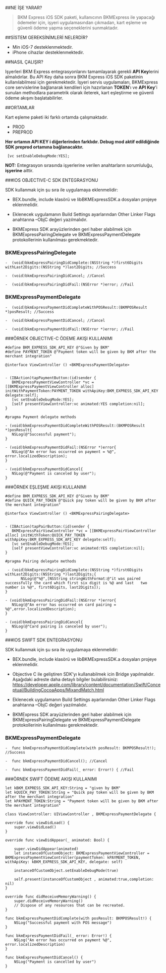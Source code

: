 ##NE İŞE YARAR?
> BKM Express iOS SDK paketi, kullanıcının BKMExpress ile yapacağı ödemeler için, işyeri uygulamasından çıkmadan, kart eşleme ve güvenli ödeme yapma seçeneklerini sunmaktadır.

##SİSTEM GEREKSİNİMLERİ NELERDİR?

 *  Min iOS-7 desteklenmektedir.
 *  iPhone cihazlar desteklenmektedir. 

##NASIL ÇALIŞIR?

Işyerleri BKM Express entegrasyonlarını tamamlayarak gerekli **API Key**lerini almalıdırlar. Bu API Key daha sonra
BKM Express iOS SDK paketinin kullanılabilmesi için gerekmektedir. İşyeri servis uygulamaları, BKMExpress core servislerine bağlanarak kendileri için hazırlanan **TOKEN**'ı ve **API Key**'i sunulan methodlara parametrik olarak ileterek, kart eşleştirme ve güvenli ödeme akışını başlatabilirler.

##ORTAMLAR

Kart eşleme paketi iki farklı ortamda çalışmaktadır. 
* PROD
* PREPROD

**Her ortamın API KEY i diğerlerinden farklıdır. Debug mod aktif edildiğinde SDK preprod ortamına bağlanacaktır.**

     [vc setEnableDebugMode:YES];

**NOT:** Entegrasyon sırasında işyerlerine verilen anahtarların sorumluluğu, **işyerine** aittir.



###IOS OBJECTIVE-C SDK ENTEGRASYONU

 SDK kullanmak için şu sıra ile uygulamaya eklenmelidir:

* BEX.bundle, include klasörü ve libBKMExpressSDK.a  dosyaları projeye eklenmelidir.

* Eklenecek uygulamanın Build Settings ayarlarından Other Linker Flags anahtarına –ObjC değeri yazılmalıdır.

* BKMExpress SDK arayüzlerinden geri haber alabilmek için BKMExpressPairingDelegate ve BKMExpressPaymentDelegate protokollerinin kullanılması gerekmektedir.


### BKMExpressPairingDelegate

    -  (void)bkmExpressPairingDidComplete:(NSString *)first6Digits withLast2Digits:(NSString *)last2Digits; //Success 

    -  (void)bkmExpressPairingDidCancel; //Cancel

    -  (void)bkmExpressPairingDidFail:(NSError *)error; //Fail

### BKMExpressPaymentDelegate

    -  (void)bkmExpressPaymentDidCompleteWithPOSResult:(BKMPOSResult *)posResult; //Success 

    -  (void)bkmExpressPaymentDidCancel; //Cancel

    -  (void)bkmExpressPaymentDidFail:(NSError *)error; //Fail

###ÖRNEK OBJECTIVE-C ÖDEME AKIŞI KULLANIMI
      

    #define BKM_EXPRESS_SDK_API_KEY @"Given by BKM"
    #define PAYMENT_TOKEN @"Payment token will be given by BKM after the merchant integration"

    @interface ViewController () <BKMExpressPaymentDelegate>

  
    - (IBAction)tapPaymentButton:(id)sender {
       BKMExpressPaymentViewController *vc = [[BKMExpressPaymentViewController alloc] initWithPaymentToken:PAYMENT_TOKEN withApiKey:BKM_EXPRESS_SDK_API_KEY delegate:self];
       [vc setEnableDebugMode:YES];
       [self presentViewController:vc animated:YES completion:nil];
    }

    #pragma Payment delegate methods

    - (void)bkmExpressPaymentDidCompleteWithPOSResult:(BKMPOSResult *)posResult{
       NSLog(@"Successful payment");
    }

    - (void)bkmExpressPaymentDidFail:(NSError *)error{
       NSLog(@"An error has occurred on payment = %@", error.localizedDescription);
    }

    - (void)bkmExpressPaymentDidCancel{
       NSLog(@"Payment is canceled by user");
    }


###ÖRNEK EŞLEŞME AKIŞI KULLANIMI
      

    #define BKM_EXPRESS_SDK_API_KEY @"Given by BKM"
    #define QUICK_PAY_TOKEN @"Quick pay token will be given by BKM after the merchant integration"

    @interface ViewController () <BKMExpressPairingDelegate>

  
    - (IBAction)tapPairButton:(id)sender {
       BKMExpressPairViewController *vc = [[BKMExpressPairViewController alloc] initWithToken:QUICK_PAY_TOKEN  withApiKey:BKM_EXPRESS_SDK_API_KEY delegate:self];
       [vc setEnableDebugMode:YES];
       [self presentViewController:vc animated:YES completion:nil];
    }

    #pragma Pairing delegate methods

     - (void)bkmExpressPairingDidComplete:(NSString *)first6Digits withLast2Digits:(NSString *)last2Digits;{
           NSLog(@"%@",[NSString stringWithFormat:@"it was paired successfully the card which first six digit is %@ and last   two number is %@", first6Digits, last2Digits]);
    }
    
    - (void)bkmExpressPairingDidFail:(NSError *)error{
       NSLog(@"An error has occurred on card pairing = %@",error.localizedDescription);
    }

    - (void)bkmExpressPairingDidCancel{
       NSLog(@"Card pairing is canceled by user");
    }



###IOS SWIFT SDK ENTEGRASYONU

 SDK kullanmak için şu sıra ile uygulamaya eklenmelidir:

* BEX.bundle, include klasörü ve libBKMExpressSDK.a  dosyaları projeye eklenmelidir.

* Objective C ile geliştiren SDK'yı kullanabilmek icin Bridge yapılmalıdır. Aşağıdaki adreste daha detaylı bilgiler bulabilirsiniz:
  https://developer.apple.com/library/content/documentation/Swift/Conceptual/BuildingCocoaApps/MixandMatch.html

* Eklenecek uygulamanın Build Settings ayarlarından Other Linker Flags anahtarına –ObjC değeri yazılmalıdır.

* BKMExpress SDK arayüzlerinden geri haber alabilmek için BKMExpressPairingDelegate ve BKMExpressPaymentDelegate protokollerinin kullanılması gerekmektedir.


### BKMExpressPaymentDelegate

    -  func bkmExpressPaymentDidComplete(with posResult: BKMPOSResult!); //Success 

    -  func bkmExpressPaymentDidCancel(); //Cancel

    -  func bkmExpressPaymentDidFail(_ error: Error!) { //Fail


###ÖRNEK SWIFT ÖDEME AKIŞI KULLANIMI
      
    let kBKM_EXPRESS_SDK_API_KEY:String = "given by BKM"
    let kQUICK_PAY_TOKEN:String = "Quick pay token will be given by BKM after the merchant integration"
    let kPAYMENT_TOKEN:String = "Payment token will be given by BKM after the merchant integration"

    class ViewController: UIViewController , BKMExpressPaymentDelegate {

    override func viewDidLoad() {
        super.viewDidLoad()
    }
    
    override func viewDidAppear(_ animated: Bool) {
        
        super.viewDidAppear(animated)
        let instanceOfCustomObject: BKMExpressPaymentViewController = BKMExpressPaymentViewController(paymentToken: kPAYMENT_TOKEN, withApiKey: kBKM_EXPRESS_SDK_API_KEY, delegate: self)

        instanceOfCustomObject.setEnableDebugMode(true)
        
        self.present(instanceOfCustomObject , animated:true,completion: nil)
    }
    
    override func didReceiveMemoryWarning() {
        super.didReceiveMemoryWarning()
        // Dispose of any resources that can be recreated.
    }
    
    func bkmExpressPaymentDidComplete(with posResult: BKMPOSResult!) {
        NSLog("Successful payment with POS message")
    }
    
    func bkmExpressPaymentDidFail(_ error: Error!) {
        NSLog("An error has occurred on payment %@", error.localizedDescription)
    }
    
    func bkmExpressPaymentDidCancel() {
        NSLog("Payment is cancelled by user")
    }



